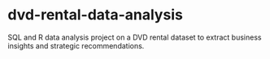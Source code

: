 # dvd-rental-data-analysis
SQL and R data analysis project on a DVD rental dataset to extract business insights and strategic recommendations.
